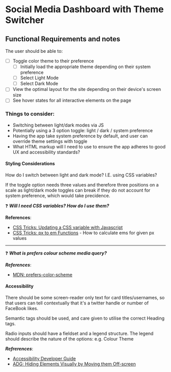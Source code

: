 # Social Media Dashboard with Theme Switcher

## Functional Requirements and notes

The user should be able to:

- [ ] Toggle color theme to their preference
    - [ ] Initially load the appropriate theme depending on their system preference
    - [ ] Select Light Mode 
    - [ ] Select Dark Mode
- [ ] View the optimal layout for the site depending on their device's screen size
- [ ] See hover states for all interactive elements on the page

### Things to consider:

- Switching between light/dark modes via JS
- Potentially using a 3 option toggle: light / dark / system preference <br />
- Having the app take system preference by default, and user can override theme settings with toggle
- What HTML markup will I need to use to ensure the app adheres to good UX and accessibility standards?

#### Styling Considerations

How do I switch between light and dark mode? I.E. using CSS variables?

If the toggle option needs three values and therefore three positions on a scale as light/dark mode toggles can break if they do not account for system preference, which would take precidence. 

❓ ***Will I need CSS variables? How do I use them?***

**References**: 
- [CSS Tricks: Updating a CSS variable with Javascript](https://css-tricks.com/updating-a-css-variable-with-javascript)
- [CSS Tricks: px to em Functions](https://css-tricks.com/snippets/sass/px-to-em-functions/) - How to calculate ems for given px values

<hr />

❓ ***What is prefers colour scheme media query?***

***References***: 
- [MDN: prefers-color-scheme](https://developer.mozilla.org/en-US/docs/Web/CSS/@media/prefers-color-scheme)


#### Accessibility

There should be some screen-reader only text for card titles/usernames, so that users can tell contextually that it's a twitter handle or number of FaceBook likes. 

Semantic tags should be used, and care given to utilise the correct Heading tags.

Radio inputs should have a fieldset and a legend structure. The legend should describe the nature of the options: e.g. Colour Theme

***Refrerences***:
- [Accessibility Developer Guide](https://www.accessibility-developer-guide.com/)
- [ADG: Hiding Elements Visually by Moving them Off-screen](https://www.accessibility-developer-guide.com/examples/hiding-elements/visually/)





